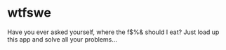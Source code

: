 # wtfswe

Have you ever asked yourself, where the f$%& should I eat? Just load up this app and solve all your problems...
